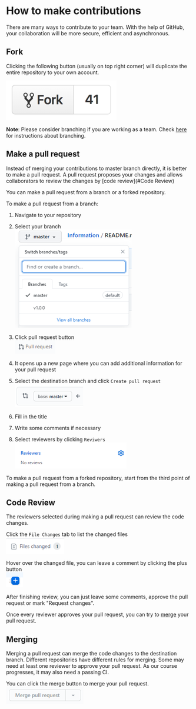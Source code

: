 # How to make contributions

There are many ways to contribute to your team. With the help of GitHub, your collaboration will be more secure,
efficient and asynchronous.

## Fork

Clicking the following button (usually on top right corner) will duplicate the entire repository to your own account.

![Fork](./images/fork-button.png)

**Note**:
Please consider branching if you are working as a team.
Check [here](./instruction_github_basic.md) for instructions about branching.

## Make a pull request
Instead of merging your contributions to master branch directly, it is better to make a pull request.
A pull request proposes your changes and allows collaborators to review the changes by [code review](#Code Review)

You can make a pull request from a branch or a forked repository.

To make a pull request from a branch: 

1. Navigate to your repository

2. Select your branch <br>
![Fork](./images/select-branch.png)

3. Click pull request button  <br>
![PR](./images/PR.png)

4. It opens up a new page where you can add additional information for your pull request

5. Select the destination branch and click `Create pull request`  <br>
![Destination](./images/destination.png)
    
6. Fill in the title

7. Write some comments if necessary

8. Select reviewers by clicking `Reviwers`  <br>
![Reviewer](./images/reviewers.png)

To make a pull request from a forked repository, start from the third point of making a pull request from a branch.


## Code Review

The reviewers selected during making a pull request can review the code changes.

Click the `File Changes` tab to list the changed files <br>
![File Changes](./images/file-changes.png)

Hover over the changed file, you can leave a comment by clicking the plus button <br>
![Plus](./images/plus.png)

After finishing review, you can just leave some comments, approve the pull request or mark "Request changes".

Once every reviewer approves your pull request, you can try to [merge](#Merging) your pull request.

## Merging

Merging a pull request can merge the code changes to the destination branch.
Different repositories have different rules for merging. Some may need at least one reviewer to approve your pull
request. As our course progresses, it may also need a passing CI.

You can click the merge button to merge your pull request. <br>
![Merge button](./images/merge-button.png)


